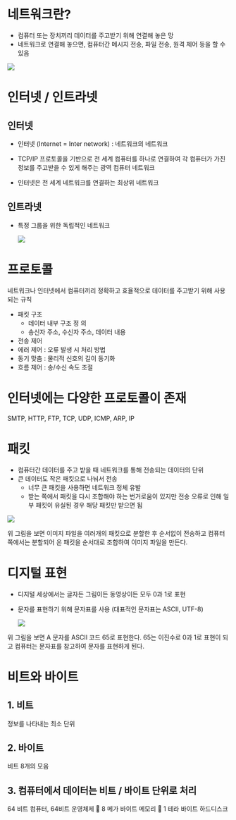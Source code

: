 # 네트워크란?

- 컴퓨터 또는 장치끼리 데이터를 주고받기 위해 연결해 놓은 망
- 네트워크로 연결해 놓으면, 컴퓨터간 메시지 전송, 파일 전송, 원격 제어
  등을 할 수 있음



![](C:\Users\student\Documents\git_repository\network\images\network_basic.PNG)

# 인터넷 / 인트라넷

## 인터넷

- 인터넷 (Internet = Inter network) : 네트워크의 네트워크

- TCP/IP 프로토콜을 기반으로 전 세계 컴퓨터를 하나로 연결하여 각
  컴퓨터가 가진 정보를 주고받을 수 있게 해주는 광역 컴퓨터 네트워크
- 인터넷은 전 세계 네트워크를 연결하는 최상위 네트워크

## 인트라넷

- 특정 그룹을 위한 독립적인 네트워크

  ![](C:\Users\student\Documents\git_repository\network\images\intranet_internet.PNG)

  

# 프로토콜

네트워크나 인터넷에서 컴퓨터끼리 정확하고 효율적으로 데이터를 주고받기 위해 사용되는 규칙

- 패킷 구조
  - 데이터 내부 구조 정 의
  -  송신자 주소, 수신자 주소, 데이터 내용
-  전송 제어
  - 에러 제어 : 오류 발생 시 처리 방법
  - 동기 맞춤 : 물리적 신호의 길이 동기화
  - 흐름 제어 : 송/수신 속도 조절

# 인터넷에는 다양한 프로토콜이 존재

SMTP, HTTP, FTP, TCP, UDP, ICMP, ARP, IP

# 패킷

- 컴퓨터간 데이터를 주고 받을 때 네트워크를 통해 전송되는 데이터의 단위
- 큰 데이터도 작은 패킷으로 나눠서 전송
  - 너무 큰 패킷을 사용하면 네트워크 정체 유발
  - 받는 쪽에서 패킷을 다시 조합해야 하는 번거로움이 있지만 전송 오류로 인해 일부 패킷이 유실된 경우 해당 패킷만 받으면 됨

![](C:\Users\student\Documents\git_repository\network\images\packet.PNG)

위 그림을 보면 이미지 파일을 여러개의 패킷으로 분할한 후 순서없이 전송하고 컴퓨터 쪽에서는 분할되어 온 패킷을 순서대로 조합하여 이미지 파일을 만든다. 

# 디지털 표현

- 디지털 세상에서는 글자든 그림이든 동영상이든 모두 0과 1로 표현

- 문자를 표현하기 위해 문자표를 사용 (대표적인 문자표는 ASCII, UTF-8)

  ![](C:\Users\student\Documents\git_repository\network\images\digital_expression.PNG)

위 그림을 보면 A 문자를 ASCII 코드 65로 표현한다.    65는 이진수로 0과 1로 표현이 되고 컴퓨터는 문자표를 참고하여 문자를 표현하게 된다. 



# 비트와 바이트

##  1. 비트

정보를 나타내는 최소 단위

## 2. 바이트

비트 8개의 모음

## 3. 컴퓨터에서 데이터는 비트 / 바이트 단위로 처리

64 비트 컴퓨터, 64비트 운영체제
 8 메가 바이트 메모리
 1 테라 바이트 하드디스크





